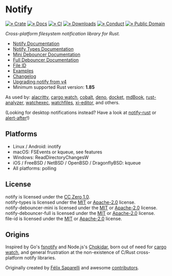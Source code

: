 # Notify

[![» Crate](https://flat.badgen.net/crates/v/notify)][crate]
[![» Docs](https://flat.badgen.net/badge/api/docs.rs/df3600)][notify-docs]
[![» CI](https://flat.badgen.net/github/checks/notify-rs/notify/main)][build]
[![» Downloads](https://flat.badgen.net/crates/d/notify)][crate]
[![» Conduct](https://flat.badgen.net/badge/contributor/covenant/5e0d73)][coc]
[![» Public Domain](https://flat.badgen.net/badge/license/CC0-1.0/purple)][cc0]

_Cross-platform filesystem notification library for Rust._


- [Notify Documentation][notify-docs]
- [Notify Types Documentation][notify-types-docs]
- [Mini Debouncer Documentation][debouncer-mini-docs]
- [Full Debouncer Documentation][debouncer-full-docs]
- [File ID][file-id-docs]
- [Examples][examples]
- [Changelog][changelog]
- [Upgrading notify from v4](UPGRADING_V4_TO_V5.md)
- Minimum supported Rust version: **1.85**

As used by: [alacritty], [cargo watch], [cobalt], [deno], [docket], [mdBook],
[rust-analyzer], [watchexec], [watchfiles], [xi-editor],
and others.

(Looking for desktop notifications instead? Have a look at [notify-rust] or
[alert-after]!)

## Platforms

- Linux / Android: inotify
- macOS: FSEvents or kqueue, see features
- Windows: ReadDirectoryChangesW
- iOS / FreeBSD / NetBSD / OpenBSD / DragonflyBSD: kqueue
- All platforms: polling

## License

notify is licensed under the [CC Zero 1.0][cc0].    
notify-types is licensed under the [MIT] or [Apache-2.0][apache] license.  
notify-debouncer-mini is licensed under the [MIT] or [Apache-2.0][apache] license.  
notify-debouncer-full is licensed under the [MIT] or [Apache-2.0][apache] license.  
file-id is licensed under the [MIT] or [Apache-2.0][apache] license.

## Origins

Inspired by Go's [fsnotify] and Node.js's [Chokidar], born out of need for
[cargo watch], and general frustration at the non-existence of C/Rust
cross-platform notify libraries.

Originally created by [Félix Saparelli] and awesome [contributors].

[Chokidar]: https://github.com/paulmillr/chokidar
[FileSystemEventSecurity]: https://developer.apple.com/library/mac/documentation/Darwin/Conceptual/FSEvents_ProgGuide/FileSystemEventSecurity/FileSystemEventSecurity.html
[debouncer-full-docs]: https://docs.rs/notify-debouncer-full/latest/notify_debouncer_full/
[debouncer-mini-docs]: https://docs.rs/notify-debouncer-mini/latest/notify_debouncer_mini/
[Félix Saparelli]: https://passcod.name
[alacritty]: https://github.com/jwilm/alacritty
[alert-after]: https://github.com/frewsxcv/alert-after
[build]: https://github.com/notify-rs/notify/actions
[cargo watch]: https://github.com/passcod/cargo-watch
[cc0]: ./notify/LICENSE-CC0
[MIT]: ./file-id/LICENSE-MIT
[apache]: ./file-id/LICENSE-APACHE
[changelog]: ./CHANGELOG.md
[cobalt]: https://github.com/cobalt-org/cobalt.rs
[coc]: http://contributor-covenant.org/version/1/4/
[contributors]: https://github.com/notify-rs/notify/graphs/contributors
[crate]: https://crates.io/crates/notify
[deno]: https://github.com/denoland/deno
[docket]: https://iwillspeak.github.io/docket/
[notify-docs]: https://docs.rs/notify/latest/notify/
[notify-types-docs]: https://docs.rs/notify-types/
[file-id-docs]: https://docs.rs/file-id/latest/file_id/
[fsnotify]: https://github.com/fsnotify/fsnotify
[handlebars-iron]: https://github.com/sunng87/handlebars-iron
[hotwatch]: https://github.com/francesca64/hotwatch
[mdBook]: https://github.com/rust-lang-nursery/mdBook
[notify-rust]: https://github.com/hoodie/notify-rust
[rust-analyzer]: https://github.com/rust-analyzer/rust-analyzer
[serde]: https://serde.rs/
[watchexec]: https://github.com/mattgreen/watchexec
[wiki]: https://github.com/notify-rs/notify/wiki
[xi-editor]: https://xi-editor.io/
[watchfiles]: https://watchfiles.helpmanual.io/
[examples]: examples/
